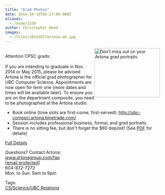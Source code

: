 ```yaml
---
title: "Grad Photos"
date: 2014-10-18T05:27:00.000Z
aliases:
  - /node/1539
author: Christopher Head
images:
  - /files/20141017artona-ad.jpg
---
```


<div class="field field-name-body field-type-text-with-summary field-label-hidden"><div class="field-items"><div class="field-item even"><p><img src="/files/20141017artona-ad.jpg" width="213" height="160" alt="Don&#x2019;t miss out on your Artona grad portraits" style="float: right;"><br>
Attention CPSC grads:<br>
&#xA0;<br>
If you are intending to graduate in Nov. 2014 or May 2015, please be advised Artona is the official grad photographer for UBC Computer Science. Appointments are now open for term one (more dates and times will be available later). To ensure you are on the department composite, you need to be photographed at the Artona studio.</p>
<ul>
<li>Book online (time slots are first-come, first-served):&#xA0;<a href="http://ubc-compsci.artona.timetrade.com/">http://ubc-compsci.artona.timetrade.com/</a></li>
<li>Session includes professional business, formal, and grad portraits.</li>
<li>There is no sitting fee, but don&apos;t forget the $60 deposit! (See <a href="/files/20141017artona.pdf">PDF</a> for details)</li>
</ul>
<p><a href="/files/20141017artona.pdf">Full Details</a></p>
<p>Questions? Contact Artona:&#xA0;<br>
<a href="http://www.artonagroup.com/faq">www.artonagroup.com/faq</a><br>
<a href="/cdn-cgi/l/email-protection#c5a6b6b785a4b7b1aaaba4a2b7aab0b5eba6aaa8"><span class="__cf_email__" data-cfemail="8be8f8f9cbeaf9ffe4e5eaecf9e4fefba5e8e4e6">[email&#xA0;protected]</span></a><br>
604-872-7272<br>
Mon. to Sun.&#xA0;9am to 9pm</p>
</div></div></div>    <footer>
    <div class="field field-name-field-tags field-type-taxonomy-term-reference field-label-above"><div class="field-label">Tags:&#xA0;</div><div class="field-items"><div class="field-item even"><a href="/taxonomy/term/1">CS/Science/UBC Relations</a></div></div></div>      </footer>
